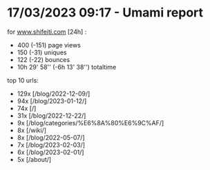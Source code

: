 # 17/03/2023 09:17 - Umami report
for www.shifeiti.com [24h] :

 - 400 (-151) page views
 - 150 (-31) uniques
 - 122 (-22) bounces
 - 10h 29' 58'' (-6h 13' 38'') totaltime


top 10 urls:
 - 129x [/blog/2022-12-09/]
 - 94x [/blog/2023-01-12/]
 - 74x [/]
 - 31x [/blog/2022-12-22/]
 - 9x [/blog/categories/%E6%8A%80%E6%9C%AF/]
 - 8x [/wiki/]
 - 8x [/blog/2022-05-07/]
 - 7x [/blog/2023-02-03/]
 - 6x [/blog/2023-02-01/]
 - 5x [/about/]



